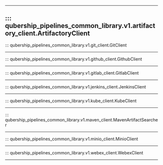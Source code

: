 
---
::: qubership_pipelines_common_library.v1.artifactory_client.ArtifactoryClient
---

::: qubership_pipelines_common_library.v1.git_client.GitClient

---

::: qubership_pipelines_common_library.v1.github_client.GithubClient

---

::: qubership_pipelines_common_library.v1.gitlab_client.GitlabClient

---

::: qubership_pipelines_common_library.v1.jenkins_client.JenkinsClient

---

::: qubership_pipelines_common_library.v1.kube_client.KubeClient

---

::: qubership_pipelines_common_library.v1.maven_client.MavenArtifactSearcher

---

::: qubership_pipelines_common_library.v1.minio_client.MinioClient

---

::: qubership_pipelines_common_library.v1.webex_client.WebexClient

---
